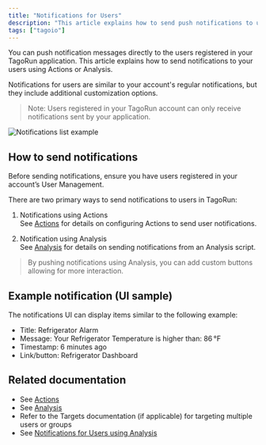 ```yaml
---
title: "Notifications for Users"
description: "This article explains how to send push notifications to users registered in your TagoRun application, outlines how user notifications differ from account notifications, and points to the two primary methods (Actions and Analysis) for sending them."
tags: ["tagoio"]
---
```

You can push notification messages directly to the users registered in your TagoRun application. This article explains how to send notifications to your users using Actions or Analysis.

Notifications for users are similar to your account's regular notifications, but they include additional customization options.

> Note: Users registered in your TagoRun account can only receive notifications sent by your application.

![Notifications list example](/docs_imagem/tagoio/notifications-for-users-2.png)

## How to send notifications

Before sending notifications, ensure you have users registered in your account’s User Management.

There are two primary ways to send notifications to users in TagoRun:

1. Notifications using Actions  
   See [Actions](../actions/actions) for details on configuring Actions to send user notifications.

2. Notification using Analysis  
   See [Analysis](../analysis/analysis-overview) for details on sending notifications from an Analysis script.

> By pushing notifications using Analysis, you can add custom buttons allowing for more interaction.

## Example notification (UI sample)
The notifications UI can display items similar to the following example:

- Title: Refrigerator Alarm  
- Message: Your Refrigerator Temperature is higher than: 86 °F  
- Timestamp: 6 minutes ago  
- Link/button: Refrigerator Dashboard

## Related documentation
- See [Actions](../actions/actions)  
- See [Analysis](../analysis/analysis-overview)  
- Refer to the Targets documentation (if applicable) for targeting multiple users or groups  
- See [Notifications for Users using Analysis](/tagoio/notifications-for-users-using-analysis)
